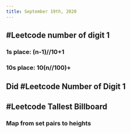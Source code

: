 ```yaml
---
title: September 19th, 2020
---
```


## #Leetcode number of digit 1
### 1s place: (n-1)//10+1

### 10s place: 10(n//100)+

## Did #Leetcode Number of Digit 1

## #Leetcode Tallest Billboard
### Map from set pairs to heights
